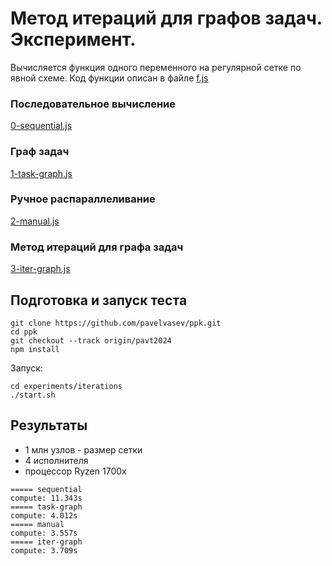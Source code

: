 # Метод итераций для графов задач. Эксперимент.

Вычисляется функция одного переменного на регулярной сетке по явной схеме.
Код функции описан в файле [f.js](f.js)

### Последовательное вычисление
[0-sequential.js](0-sequential.js) 

### Граф задач
[1-task-graph.js](1-task-graph.js) 

### Ручное распараллеливание
[2-manual.js](2-manual.js)

### Метод итераций для графа задач
[3-iter-graph.js](3-iter-graph.js) 

## Подготовка и запуск теста

```
git clone https://github.com/pavelvasev/ppk.git
cd ppk
git checkout --track origin/pavt2024
npm install
```

Запуск:
```
cd experiments/iterations
./start.sh
```

## Результаты

* 1 млн узлов - размер сетки
* 4 исполнителя
* процессор Ryzen 1700x 

```
===== sequential
compute: 11.343s
===== task-graph
compute: 4.012s
===== manual
compute: 3.557s
===== iter-graph
compute: 3.709s
```
